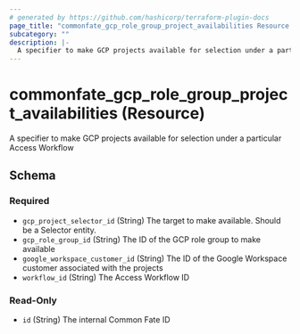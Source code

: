 ```yaml
---
# generated by https://github.com/hashicorp/terraform-plugin-docs
page_title: "commonfate_gcp_role_group_project_availabilities Resource - commonfate"
subcategory: ""
description: |-
  A specifier to make GCP projects available for selection under a particular Access Workflow
---
```


# commonfate_gcp_role_group_project_availabilities (Resource)

A specifier to make GCP projects available for selection under a particular Access Workflow



<!-- schema generated by tfplugindocs -->
## Schema

### Required

- `gcp_project_selector_id` (String) The target to make available. Should be a Selector entity.
- `gcp_role_group_id` (String) The ID of the GCP role group to make available
- `google_workspace_customer_id` (String) The ID of the Google Workspace customer associated with the projects
- `workflow_id` (String) The Access Workflow ID

### Read-Only

- `id` (String) The internal Common Fate ID


